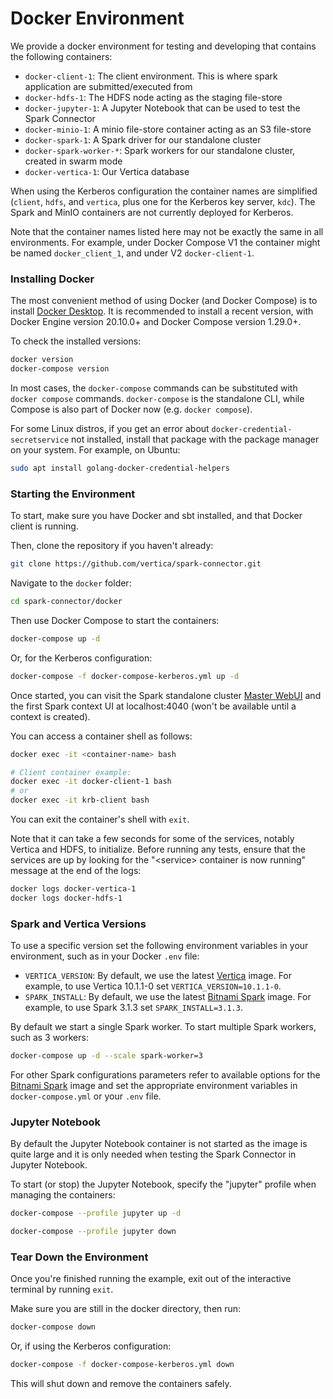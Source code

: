 # Docker Environment

We provide a docker environment for testing and developing that contains the following containers:
- `docker-client-1`: The client environment. This is where spark application are submitted/executed from
- `docker-hdfs-1`: The HDFS node acting as the staging file-store
- `docker-jupyter-1`: A Jupyter Notebook that can be used to test the Spark Connector
- `docker-minio-1`: A minio file-store container acting as an S3 file-store
- `docker-spark-1`: A Spark driver for our standalone cluster
- `docker-spark-worker-*`: Spark workers for our standalone cluster, created in swarm mode
- `docker-vertica-1`: Our Vertica database

When using the Kerberos configuration the container names are simplified (`client`, `hdfs`, and `vertica`, plus one for the Kerberos key server, `kdc`).  The Spark and MinIO containers are not currently deployed for Kerberos.

Note that the container names listed here may not be exactly the same in all environments.  For example, under Docker Compose V1 the container might be named `docker_client_1`, and under V2 `docker-client-1`.

### Installing Docker

The most convenient method of using Docker (and Docker Compose) is to install [Docker Desktop](https://www.docker.com/products/docker-desktop/).  It is recommended to install a recent version, with Docker Engine version 20.10.0+ and Docker Compose version 1.29.0+.

To check the installed versions:
```sh
docker version
docker-compose version
```

In most cases, the `docker-compose` commands can be substituted with `docker compose` commands.  `docker-compose` is the standalone CLI, while Compose is also part of Docker now (e.g. `docker compose`).

For some Linux distros, if you get an error about `docker-credential-secretservice` not installed, install that package with the package manager on your system.  For example, on Ubuntu:
```sh
sudo apt install golang-docker-credential-helpers
```

### Starting the Environment

To start, make sure you have Docker and sbt installed, and that Docker client is running.

Then, clone the repository if you haven't already:
```sh
git clone https://github.com/vertica/spark-connector.git
```

Navigate to the `docker` folder:
```sh
cd spark-connector/docker
```

Then use Docker Compose to start the containers:
```sh
docker-compose up -d
```

Or, for the Kerberos configuration:
```sh
docker-compose -f docker-compose-kerberos.yml up -d
```

Once started, you can visit the Spark standalone cluster [Master WebUI](localhost:8080) and the first Spark context UI at 
localhost:4040 (won't be available until a context is created).

You can access a container shell as follows:
```sh
docker exec -it <container-name> bash

# Client container example:
docker exec -it docker-client-1 bash
# or
docker exec -it krb-client bash
```

You can exit the container's shell with `exit`.

Note that it can take a few seconds for some of the services, notably Vertica and HDFS, to initialize.  Before running any tests, ensure that the services are up by looking for the "\<service\> container is now running" message at the end of the logs:
```sh
docker logs docker-vertica-1
docker logs docker-hdfs-1
```

### Spark and Vertica Versions

To use a specific version set the following environment variables in your environment, such as in your Docker `.env` file:
- `VERTICA_VERSION`: By default, we use the latest [Vertica](https://hub.docker.com/r/vertica/vertica-k8s) image. For example, to use Vertica 10.1.1-0 set `VERTICA_VERSION=10.1.1-0`.
- `SPARK_INSTALL`: By default, we use the latest [Bitnami Spark](https://hub.docker.com/r/bitnami/spark) image. For example, to use Spark 3.1.3 set `SPARK_INSTALL=3.1.3`.

By default we start a single Spark worker.  To start multiple Spark workers, such as 3 workers:
```sh
docker-compose up -d --scale spark-worker=3
```

For other Spark configurations parameters refer to available options for the [Bitnami Spark](https://hub.docker.com/r/bitnami/spark) image and set the appropriate environment variables in `docker-compose.yml` or your `.env` file.

### Jupyter Notebook

By default the Jupyter Notebook container is not started as the image is quite large and it is only needed when testing the Spark Connector in Jupyter Notebook.

To start (or stop) the Jupyter Notebook, specify the "jupyter" profile when managing the containers:
```sh
docker-compose --profile jupyter up -d

docker-compose --profile jupyter down
```

### Tear Down the Environment

Once you're finished running the example, exit out of the interactive terminal by running `exit`.

Make sure you are still in the docker directory, then run:
```sh
docker-compose down
```

Or, if using the Kerberos configuration:
```sh
docker-compose -f docker-compose-kerberos.yml down
```

This will shut down and remove the containers safely.
